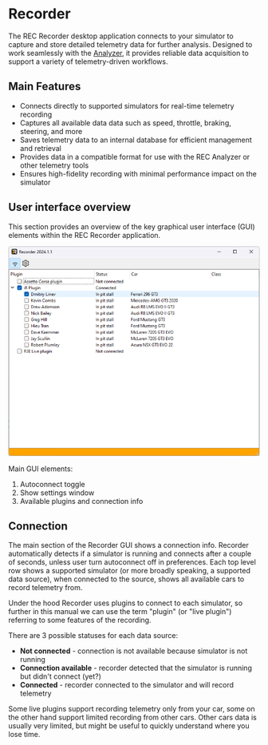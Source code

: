 # Recorder

The REC Recorder desktop application connects to your simulator to capture and store detailed 
telemetry data for further analysis. Designed to work seamlessly with the 
[Analyzer](../analyzer/analyzer.md), it provides reliable data acquisition to support a variety 
of telemetry-driven workflows.

## Main Features

  * Connects directly to supported simulators for real-time telemetry recording
  * Captures all available data data such as speed, throttle, braking, steering, and more
  * Saves telemetry data to an internal database for efficient management and retrieval
  * Provides data in a compatible format for use with the REC Analyzer or other telemetry tools
  * Ensures high-fidelity recording with minimal performance impact on the simulator

## User interface overview

This section provides an overview of the key graphical user interface (GUI) elements within the 
REC Recorder application.

![Recorder GUI overview](img/recorder_gui_overview_src.png "Recorder GUI overview")

Main GUI elements:

1. Autoconnect toggle
2. Show settings window
3. Available plugins and connection info

## Connection

The main section of the Recorder GUI shows a connection info. Recorder automatically detects
if a simulator is running and connects after a couple of seconds, unless user turn autoconnect
off in preferences. Each top level row shows a supported simulator (or more broadly speaking, 
a supported data source), when connected to the source, shows all available cars to record
telemetry from.

Under the hood Recorder uses plugins to connect to each simulator, so further in this manual
we can use the term "plugin" (or "live plugin") referring to some features of the recording.

There are 3 possible statuses for each data source:

* **Not connected** - connection is not available because simulator is not running
* **Connection available** - recorder detected that the simulator is running but didn't connect (yet?)
* **Connected** - recorder connected to the simulator and will record telemetry

Some live plugins support recording telemetry only from your car, some on the other hand support
limited recording from other cars. Other cars data is usually very limited, but might be useful 
to quickly understand where you lose time.
